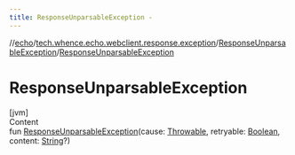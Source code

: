 ```yaml
---
title: ResponseUnparsableException -
---
```

//[echo](../../index.md)/[tech.whence.echo.webclient.response.exception](../index.md)/[ResponseUnparsableException](index.md)/[ResponseUnparsableException](-response-unparsable-exception.md)



# ResponseUnparsableException  
[jvm]  
Content  
fun [ResponseUnparsableException](-response-unparsable-exception.md)(cause: [Throwable](https://kotlinlang.org/api/latest/jvm/stdlib/kotlin/-throwable/index.html), retryable: [Boolean](https://kotlinlang.org/api/latest/jvm/stdlib/kotlin/-boolean/index.html), content: [String](https://kotlinlang.org/api/latest/jvm/stdlib/kotlin/-string/index.html)?)  



